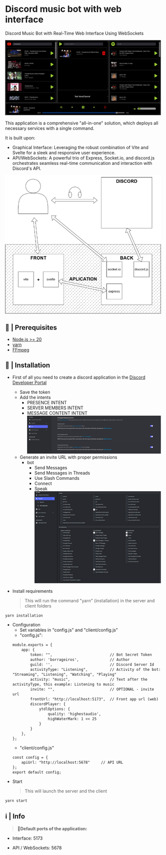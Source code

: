 
# Discord music bot with web interface

Discord Music Bot with Real-Time Web Interface Using WebSockets

![screenshot](./readme/screenshot.jpg)

This application is a comprehensive "all-in-one" solution, which deploys all necessary services with a single command.

It is built upon:

- Graphical Interface: Leveraging the robust combination of Vite and Svelte for a sleek and responsive user experience.
- API/WebSockets: A powerful trio of Express, Socket.io, and discord.js orchestrates seamless real-time communication and interaction with Discord's API.

![scheme](./readme/scheme.png)
## 🚧 | Prerequisites
- [Node.js >= 20](https://nodejs.org/en/download/)
- [yarn](https://classic.yarnpkg.com/lang/en/docs/install/#windows-stable)
- [FFmpeg](https://ffmpeg.org/download.html)
## 📝 | Installation

- First of all you need to create a discord application in the [Discord Developer Portal](https://discord.com/developers/applications)

    - Save the token
    - Add the intents
        - PRESENCE INTENT
        - SERVER MEMBERS INTENT
        - MESSAGE CONTENT INTENT
    ![bot-intents](./readme/bot_intents.jpg)
    - Generate an invite URL with proper permissions
        - bot
            - Send Messages
            - Send Messages in Threads
            - Use Slash Commands
            - Connect
            - Speak
    ![bot-permissions](./readme/bot_permissions.png)

- Install requirements
    > This will run the command "yarn" (installation) in the server and client folders
```
yarn installation
```

- Configuration
    - Set variables in "config.js" and "client/config.js"
    - "config.js":
    ```
    module.exports = {
        app: {
            token: "",                          // Bot Secret Token
            author: 'borrageiros',              // Author
            guild: '',                          // Discord Server Id 
            activityType: "Listening",          // Activity of the bot: "Streaming", "Listening", "Watching", "Playing"
            activity: "music",                  // Text after the activityType, this example: Listening to music
            invite: "",                         // OPTIONAL - invite url
            frontUrl: "http://localhost:5173",  // Front app url (web)
            discordPlayer: {
                ytdlOptions: {
                    quality: 'highestaudio',
                    highWaterMark: 1 << 25
                }
            }
        },
    };

    ```
    - "client/config.js"
    ```
    const config = {
        apiUrl: "http://localhost:5678"     // API URL
    };
    export default config;
    ```
- Start
    > This will launch the server and the client
```
yarn start
```
## ℹ | Info
> **🔴Default ports of the application:**

- Interface: 5173

- API / WebSockets: 5678